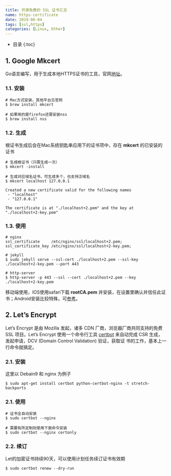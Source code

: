 ```yaml
---
title: 开源免费的 SSL 证书汇总
name: https-certificate
date: 2019-06-04
tags: [ssl,https]
categories: [Linux, Other]
---
```


* 目录
{:toc}

## 1. Google Mkcert

Go语言编写，用于生成本地HTTPS证书的工具，官网[地址](//github.com/FiloSottile/mkcert)。

### 1.1. 安装

```shell
# Mac方式安装，其他平台见官网
$ brew install mkcert

# 如果用的是firefox还需安装nss
$ brew install nss
```

### 1.2. 生成

根证书生成后会在Mac系统钥匙串应用下的证书项中，存在 **mkcert** 的已安装的证书

```shell
# 生成根证书（只需生成一次）
$ mkcert -install

# 生成对应域名证书，可生成多个，也支持泛域名
$ mkcert localhost 127.0.0.1

Created a new certificate valid for the following names
 - "localhost"
 - "127.0.0.1"

The certificate is at "./localhost+2.pem" and the key at "./localhost+2-key.pem"
```

### 1.3. 使用

```
# nginx
ssl_certificate     /etc/nginx/ssl/localhost+2.pem;
ssl_certificate_key /etc/nginx/ssl/localhost+2-key.pem;

# jekyll
$ sudo jekyll serve --ssl-cert ./localhost+2.pem --ssl-key ./localhost+2-key.pem --port 443

# http-server
$ http-server -p 443 --ssl --cert ./localhost+2.pem --key ./localhost+2-key.pem
```

移动端使用，IOS使用safari下载 **rootCA.pem** 并安装，在设置里确认并信任此证书；Android安装比较特殊，可[参考](//stackoverflow.com/questions/4461360/how-to-install-trusted-ca-certificate-on-android-device/22040887#22040887)。

## 2. Let’s Encrypt

Let’s Encrypt 是由 Mozilla 发起，诸多 CDN 厂商，浏览器厂商共同支持的免费 SSL 项目。Let’s Encrypt 使用一个命令行工具
[certbot](https://certbot.eff.org/) 来自动完成 CSR 生成，发起申请，DCV (Domain Control Validation) 验证，获取证
书的工作，基本上一行命令就搞定。

### 2.1. 安装

这里以 Debain9 和 nginx 为例子

```shell
$ sudo apt-get install certbot python-certbot-nginx -t stretch-backports
```

### 2.1. 使用

```shell
# 证书全自动安装
$ sudo certbot --nginx

# 需要有所定制则使用下面命令安装
$ sudo certbot --nginx certonly
```

### 2.2. 续订

Let的加密证书持续90天，可以使用计划任务续订证书有效期

```shell
$ sudo certbot renew --dry-run
```
